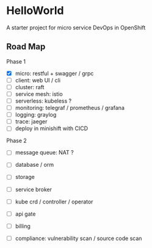 # HelloWorld

A starter project for micro service DevOps in OpenShift

## Road Map

Phase 1

- [x] micro: restful + swagger / grpc
- [ ] client: web UI / cli
- [ ] cluster: raft
- [ ] service mesh: istio
- [ ] serverless: kubeless ?
- [ ] monitoring: telegraf / prometheus / grafana
- [ ] logging: graylog
- [ ] trace: jaeger
- [ ] deploy in minishift with CICD

Phase 2

- [ ] message queue: NAT ?
- [ ] database / orm
- [ ] storage
- [ ] service broker
- [ ] kube crd / controller / operator
- [ ] api gate
- [ ] billing
- [ ] compliance: vulnerability scan / source code scan

